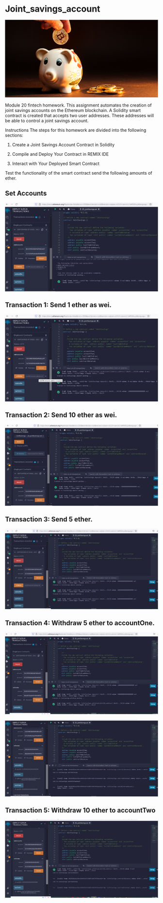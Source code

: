 # Joint_savings_account
![](/Images/20-5-challenge-image.png)

Module 20 fintech homework.  This assignment automates the creation of joint savings accounts on the Ethereum blockchain. A Solidity smart contract is created that accepts two user addresses. These addresses will be able to control a joint savings account.

Instructions
The steps for this homework are divided into the following sections:


1. Create a Joint Savings Account Contract in Solidity


2. Compile and Deploy Your Contract in REMIX IDE


3. Interact with Your Deployed Smart Contract


Test the functionality of the smart contract send the following amounts of ether. 

## Set Accounts
![](/Execution_Results/deploy1.png)


## Transaction 1: Send 1 ether as wei.
![](/Execution_Results/deposit1eth.png)

## Transaction 2: Send 10 ether as wei.
![](/Execution_Results/deposit10eth.png)

## Transaction 3: Send 5 ether.
![](/Execution_Results/deposit5eth.png)


## Transaction 4: Withdraw 5 ether to accountOne.
![](/Execution_Results/withdraw5eth.png)

![](/Execution_Results/balance1withdraw5eth_and_lastFxs.png)

## Transaction 5: Withdraw 10 ether to accountTwo
![](/Execution_Results/balance2withdraw10ethACC2_lastFX.png)












